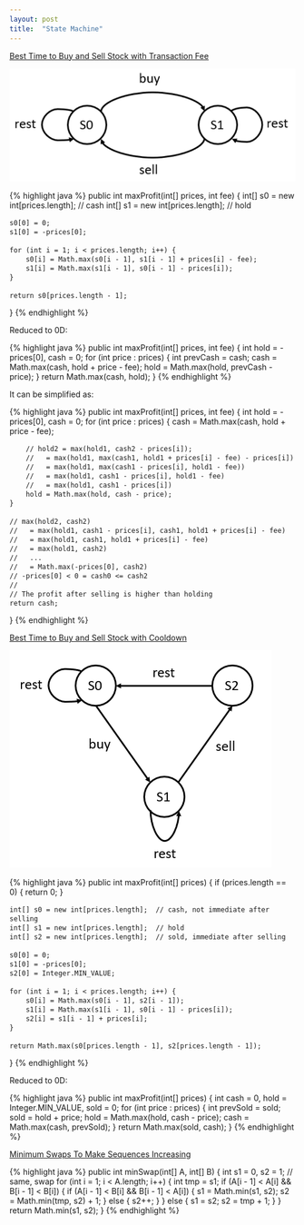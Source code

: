 ```yaml
---
layout: post
title:  "State Machine"
---
```

[Best Time to Buy and Sell Stock with Transaction Fee][best-time-to-buy-and-sell-stock-with-transaction-fee]

![state machine](/assets/best_time_to_buy_and_sell_stock_with_transaction_fee.png)

{% highlight java %}
public int maxProfit(int[] prices, int fee) {
    int[] s0 = new int[prices.length];  // cash
    int[] s1 = new int[prices.length];  // hold

    s0[0] = 0;
    s1[0] = -prices[0];

    for (int i = 1; i < prices.length; i++) {
        s0[i] = Math.max(s0[i - 1], s1[i - 1] + prices[i] - fee);
        s1[i] = Math.max(s1[i - 1], s0[i - 1] - prices[i]);
    }

    return s0[prices.length - 1];
}
{% endhighlight %}

Reduced to 0D:

{% highlight java %}
public int maxProfit(int[] prices, int fee) {
    int hold = -prices[0], cash = 0;
    for (int price : prices) {
        int prevCash = cash;
        cash = Math.max(cash, hold + price - fee);
        hold = Math.max(hold, prevCash - price);
    }
    return Math.max(cash, hold);
}
{% endhighlight %}

It can be simplified as:

{% highlight java %}
public int maxProfit(int[] prices, int fee) {
    int hold = -prices[0], cash = 0;
    for (int price : prices) {
        cash = Math.max(cash, hold + price - fee);

        // hold2 = max(hold1, cash2 - prices[i]);
        //   = max(hold1, max(cash1, hold1 + prices[i] - fee) - prices[i])
        //   = max(hold1, max(cash1 - prices[i], hold1 - fee))
        //   = max(hold1, cash1 - prices[i], hold1 - fee)
        //   = max(hold1, cash1 - prices[i])
        hold = Math.max(hold, cash - price);
    }

    // max(hold2, cash2)
    //   = max(hold1, cash1 - prices[i], cash1, hold1 + prices[i] - fee)
    //   = max(hold1, cash1, hold1 + prices[i] - fee)
    //   = max(hold1, cash2)
    //   ...
    //   = Math.max(-prices[0], cash2)
    // -prices[0] < 0 = cash0 <= cash2
    //
    // The profit after selling is higher than holding
    return cash;
}
{% endhighlight %}

[Best Time to Buy and Sell Stock with Cooldown][best-time-to-buy-and-sell-stock-with-cooldown]

![state machine](/assets/best_time_to_buy_and_sell_stock_with_cooldown.png)

{% highlight java %}
public int maxProfit(int[] prices) {
    if (prices.length == 0) {
        return 0;
    }

    int[] s0 = new int[prices.length];  // cash, not immediate after selling
    int[] s1 = new int[prices.length];  // hold
    int[] s2 = new int[prices.length];  // sold, immediate after selling

    s0[0] = 0;
    s1[0] = -prices[0];
    s2[0] = Integer.MIN_VALUE;

    for (int i = 1; i < prices.length; i++) {
        s0[i] = Math.max(s0[i - 1], s2[i - 1]);
        s1[i] = Math.max(s1[i - 1], s0[i - 1] - prices[i]);
        s2[i] = s1[i - 1] + prices[i];
    }

    return Math.max(s0[prices.length - 1], s2[prices.length - 1]);
}
{% endhighlight %}

Reduced to 0D:

{% highlight java %}
public int maxProfit(int[] prices) {
    int cash = 0, hold = Integer.MIN_VALUE, sold = 0;
    for (int price : prices) {
        int prevSold = sold;
        sold = hold + price;
        hold = Math.max(hold, cash - price);
        cash = Math.max(cash, prevSold);
    }
    return Math.max(sold, cash);
}
{% endhighlight %}

[Minimum Swaps To Make Sequences Increasing][minimum-swaps-to-make-sequences-increasing]

{% highlight java %}
public int minSwap(int[] A, int[] B) {
    int s1 = 0, s2 = 1;  // same, swap
    for (int i = 1; i < A.length; i++) {
        int tmp = s1;
        if (A[i - 1] < A[i] && B[i - 1] < B[i]) {
            if (A[i - 1] < B[i] && B[i - 1] < A[i]) {
                s1 = Math.min(s1, s2);
                s2 = Math.min(tmp, s2) + 1;
            } else {
                s2++;
            }
        } else {
            s1 = s2;
            s2 = tmp + 1;
        }
    }
    return Math.min(s1, s2);
}
{% endhighlight %}

[best-time-to-buy-and-sell-stock-with-cooldown]: https://leetcode.com/problems/best-time-to-buy-and-sell-stock-with-cooldown/
[best-time-to-buy-and-sell-stock-with-transaction-fee]: https://leetcode.com/problems/best-time-to-buy-and-sell-stock-with-transaction-fee/
[minimum-swaps-to-make-sequences-increasing]: https://leetcode.com/problems/minimum-swaps-to-make-sequences-increasing/
